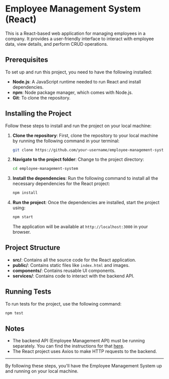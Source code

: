 
# Employee Management System (React)

This is a React-based web application for managing employees in a company. It provides a user-friendly interface to interact with employee data, view details, and perform CRUD operations.

## Prerequisites

To set up and run this project, you need to have the following installed:

- **Node.js**: A JavaScript runtime needed to run React and install dependencies.
- **npm**: Node package manager, which comes with Node.js.
- **Git**: To clone the repository.

## Installing the Project

Follow these steps to install and run the project on your local machine:

1. **Clone the repository**:
   First, clone the repository to your local machine by running the following command in your terminal:

   ```bash
   git clone https://github.com/your-username/employee-management-system.git
   ```

2. **Navigate to the project folder**:
   Change to the project directory:

   ```bash
   cd employee-management-system
   ```

3. **Install the dependencies**:
   Run the following command to install all the necessary dependencies for the React project:

   ```bash
   npm install
   ```

4. **Run the project**:
   Once the dependencies are installed, start the project using:

   ```bash
   npm start
   ```

   The application will be available at `http://localhost:3000` in your browser.

## Project Structure

- **src/**: Contains all the source code for the React application.
- **public/**: Contains static files like `index.html` and images.
- **components/**: Contains reusable UI components.
- **services/**: Contains code to interact with the backend API.

## Running Tests

To run tests for the project, use the following command:

```bash
npm test
```

## Notes

- The backend API (Employee Management API) must be running separately. You can find the instructions for that [here](link-to-employee-management-api-readme).
- The React project uses Axios to make HTTP requests to the backend.

---

By following these steps, you'll have the Employee Management System up and running on your local machine.
